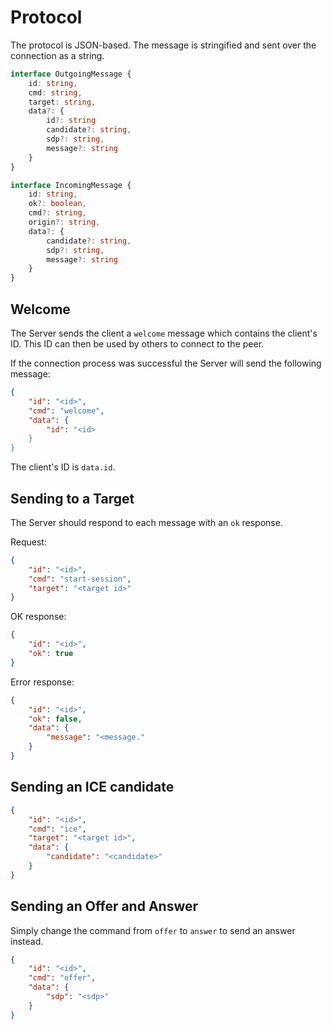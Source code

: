 # Protocol

The protocol is JSON-based. The message is stringified
and sent over the connection as a string.

```ts
interface OutgoingMessage {
    id: string,
    cmd: string,
    target: string,
    data?: {
        id?: string
        candidate?: string,
        sdp?: string,
        message?: string
    }
}
```

```ts
interface IncomingMessage {
    id: string,
    ok?: boolean,
    cmd?: string,
    origin?: string,
    data?: {
        candidate?: string,
        sdp?: string,
        message?: string
    }
}
```

## Welcome

The Server sends the client a `welcome` message which
contains the client's ID. This ID can then be used by
others to connect to the peer.

If the connection process was successful the Server
will send the following message:

```json
{
    "id": "<id>",
    "cmd": "welcome",
    "data": {
        "id": "<id>
    }
}
```

The client's ID is `data.id`.

## Sending to a Target

The Server should respond to each message with
an `ok` response.

Request:

```json
{
    "id": "<id>",
    "cmd": "start-session",
    "target": "<target id>"
}
```

OK response:

```json
{
    "id": "<id>",
    "ok": true
}
```

Error response:

```json
{
    "id": "<id>",
    "ok": false,
    "data": {
        "message": "<message."
    }
}
```

## Sending an ICE candidate

```json
{
    "id": "<id>",
    "cmd": "ice",
    "target": "<target id>",
    "data": {
        "candidate": "<candidate>"
    }
}
```

## Sending an Offer and Answer

Simply change the command from `offer` to `answer` to
send an answer instead.

```json
{
    "id": "<id>",
    "cmd": "offer",
    "data": {
        "sdp": "<sdp>"
    }
}
```
